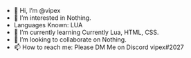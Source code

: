 - 👋 Hi, I’m @vipex
- 👀 I’m interested in Nothing.
- Languages Known: LUA
- 🌱 I’m currently learning Currently Lua, HTML, CSS.
- 💞️ I’m looking to collaborate on Nothing.
- 📫 How to reach me: Please DM Me on Discord vipex#2027
<!---
vipexee/vipexee is a ✨ special ✨ repository because its `README.md` (this file) appears on your GitHub profile.
You can click the Preview link to take a look at your changes.
--->
